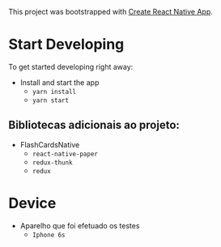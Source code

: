 This project was bootstrapped with [Create React Native App](https://github.com/react-community/create-react-native-app).

# Start Developing

To get started developing right away:

* Install and start the app
    - `yarn install`
    - `yarn start`

## Bibliotecas adicionais ao projeto:

* FlashCardsNative
    - `react-native-paper`
    - `redux-thunk`
    - `redux`

# Device

* Aparelho que foi efetuado os testes
    - `Iphone 6s`
